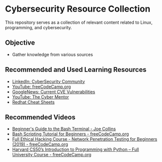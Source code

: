 # Cybersecurity Resource Collection

This repository serves as a collection of relevant content related to Linux, programming, and cybersecurity.

## Objective

- Gather knowledge from various sources

## Recommended and Used Learning Resources

- [LinkedIn: CyberSecurity Community](https://www.linkedin.com/groups/3799371)
- [YouTube: freeCodeCamp.org](https://www.youtube.com/@freecodecamp)
- [GoogleNews: Current CVE Vulnerabilities](https://news.google.com/topics/CAAqIggKIhxDQklTRHpvR2MyVmhjbU5vV2dVS0EwTldSU2dBUAE?hl=de&gl=DE&ceid=DE:de)
- [YouTube: The Cyber Mentor](https://www.youtube.com/@TCMSecurityAcademy)
- [Redhat Cheat Sheets](https://developers.redhat.com)

## Recommended Videos

- [Beginner's Guide to the Bash Terminal - Joe Collins](https://www.youtube.com/watch?v=oxuRxtrO2Ag&list=LL&index=1)
- [Bash Scripting Tutorial for Beginners - freeCodeCamp.org](https://www.youtube.com/watch?v=tK9Oc6AEnR4&list=LL&index=5)
- [Full Ethical Hacking Course - Network Penetration Testing for Beginners (2019) - freeCodeCamp.org](https://www.youtube.com/watch?v=3Kq1MIfTWCE&list=LL&index=31)
- [Harvard CS50’s Introduction to Programming with Python – Full University Course - freeCodeCamp.org](https://www.youtube.com/watch?v=nLRL_NcnK-4&list=LL&index=61&t=14803s)
